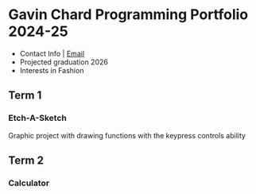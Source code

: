 # Gavin Chard Programming Portfolio 2024-25
* Contact Info | [Email](gavin.chard@gmail.com "Email")
* Projected graduation 2026
* Interests in Fashion

## Term 1 
### Etch-A-Sketch
Graphic project with drawing functions with the keypress controls ability


## Term 2
### Calculator
